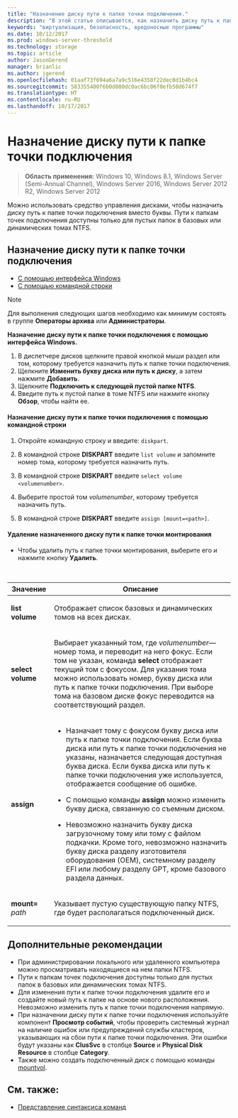```yaml
---
title: "Назначение диску пути к папке точки подключения."
description: "В этой статье описывается, как назначить диску путь к папке точки подключения вместо буквы."
keywords: "виртуализация, безопасность, вредоносные программы"
ms.date: 10/12/2017
ms.prod: windows-server-threshold
ms.technology: storage
ms.topic: article
author: JasonGerend
manager: brianlic
ms.author: jgerend
ms.openlocfilehash: 01aaf73f694a6a7a9c516e4358f22dec0d1b4bc4
ms.sourcegitcommit: 583355400f6b0d880dc0ac6bc06f0efb50d674f7
ms.translationtype: HT
ms.contentlocale: ru-RU
ms.lasthandoff: 10/17/2017
---
```

# <a name="assign-a-mount-point-folder-path-to-a-drive"></a>Назначение диску пути к папке точки подключения

> **Область применения:** Windows 10, Windows 8.1, Windows Server (Semi-Annual Channel), Windows Server 2016, Windows Server 2012 R2, Windows Server 2012

Можно использовать средство управления дисками, чтобы назначить диску путь к папке точки подключения вместо буквы. Пути к папкам точек подключения доступны только для пустых папок в базовых или динамических томах NTFS.

## <a name="assigning-a-mount-point-folder-path-to-a-drive"></a>Назначение диску пути к папке точки подключения

-   [С помощью интерфейса Windows](#BKMK_WINUI)
-   [С помощью командной строки](#BKMK_CMD)

> [!NOTE]
> Для выполнения следующих шагов необходимо как минимум состоять в группе **Операторы архива** или **Администраторы**.

**Назначение диску пути к папке точки подключения с помощью интерфейса Windows.**
<a id="BKMK_WINUI"></a>

1.  В диспетчере дисков щелкните правой кнопкой мыши раздел или том, которому требуется назначить путь к папке точки подключения. 
2. Щелкните **Изменить букву диска или путь к диску**, а затем нажмите **Добавить**. 
3. Щелкните **Подключить к следующей пустой папке NTFS**.
4. Введите путь к пустой папке в томе NTFS или нажмите кнопку **Обзор**, чтобы найти ее.

<a id="BKMK_CMD"></a>
#### <a name="to-assign-a-mount-point-folder-path-to-a-drive-using-a-command-line"></a>Назначение диску пути к папке точки подключения с помощью командной строки
1.  Откройте командную строку и введите: `diskpart`.

2.  В командной строке **DISKPART** введите `list volume` и запомните номер тома, которому требуется назначить путь.

3.  В командной строке **DISKPART** введите `select volume <volumenumber>`. 

4. Выберите простой том *volumenumber*, которому требуется назначить путь.

5.  В командной строке **DISKPART** введите `assign [mount=<path>]`.

#### <a name="to-remove-a-mount-point-folder-path-to-a-drive"></a>Удаление назначенного диску пути к папке точки монтирования

-   Чтобы удалить путь к папке точки монтирования, выберите его и нажмите кнопку **Удалить**.

<br />

| Значение | Описание |
| --- | --- |
| <p>**list volume**</p> | <p>Отображает список базовых и динамических томов на всех дисках.</p> |
| <p>**select volume**</p>        | <p>Выбирает указанный том, где <em>volumenumber</em>— номер тома, и переводит на него фокус. Если том не указан, команда **select** отображает текущий том с фокусом. Для указания тома можно использовать номер, букву диска или путь к папке точки подключения. При выборе тома на базовом диске фокус переводится на соответствующий раздел.</p>|
| <p>**assign**</p> | <p><ul><li> Назначает тому с фокусом букву диска или путь к папке точки подключения. Если буква диска или путь к папке точки подключения не указаны, назначается следующая доступная буква диска. Если буква диска или путь к папке точки подключения уже используется, отображается сообщение об ошибке.</li> </p> <p><li>С помощью команды **assign** можно изменить букву диска, связанную со съемным диском.</li> </p><p><li> Невозможно назначить букву диска загрузочному тому или тому с файлом подкачки. Кроме того, невозможно назначить букву диска разделу изготовителя оборудования (OEM), системному разделу EFI или любому разделу GPT, кроме базового раздела данных.</p></li></ul> |
| <p>**mount=** <em>path</em></p> | <p>Указывает пустую существующую папку NTFS, где будет располагаться подключенный диск.</p>  |

## <a name="additional-considerations"></a>Дополнительные рекомендации

-   При администрировании локального или удаленного компьютера можно просматривать находящиеся на нем папки NTFS.
-   Пути к папкам точек подключения доступны только для пустых папок в базовых или динамических томах NTFS.
-   Для изменения пути к папке точки подключения удалите его и создайте новый путь к папке на основе нового расположения. Невозможно изменить путь к папке точки подключения напрямую.
-   При назначении диску пути к папке точки подключения используйте компонент **Просмотр событий**, чтобы проверить системный журнал на наличие ошибок или предупреждений службы кластеров, указывающих на сбои пути к папке точки подключения. Эти ошибки будут указаны как **ClusSvc** в столбце **Source** и **Physical Disk Resource** в столбце **Category**.
-   Также можно создать подключенный диск с помощью команды [mountvol](http://go.microsoft.com/fwlink/?linkid=64111).

## <a name="see-also"></a>См. также:
-   [Представление синтаксиса команд](https://technet.microsoft.com/library/cc742449(v=ws.11).aspx)


